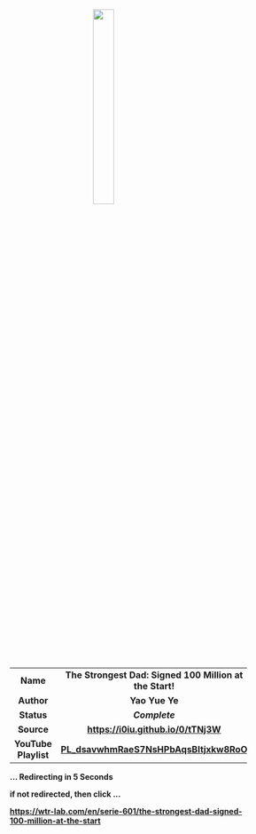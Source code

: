 
<meta charset="UTF-8">
<meta name="viewport" content="width=device-width, initial-scale=1.0">
<meta http-equiv="refresh" content="5;url=https://wtr-lab.com/en/serie-601/the-strongest-dad-signed-100-million-at-the-start">

<div style='margin: auto; width: 85%; padding: 10px;'>

<img src="../.image/tsd:s100mats.webp" style='display: block; margin: auto; width: 30%;'>

| | |
| :---: | :---: |
| **Name** | **The Strongest Dad: Signed 100 Million at the Start!** |
| **Author** | **Yao Yue Ye** |
| **Status** | ***Complete*** |
| **Source** | **https://i0iu.github.io/0/tTNj3W** |
| **YouTube Playlist** | [**PL_dsavwhmRaeS7NsHPbAqsBItjxkw8RoO**](https://www.youtube.com/playlist?list=PL_dsavwhmRaeS7NsHPbAqsBItjxkw8RoO) |

**... Redirecting in 5 Seconds**

**if not redirected, then click ...**

**https://wtr-lab.com/en/serie-601/the-strongest-dad-signed-100-million-at-the-start**

</div>
